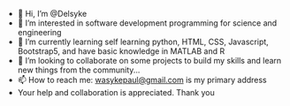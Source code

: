 - 👋 Hi, I’m @Delsyke
- 👀 I’m interested in software development programming for science and engineering
- 🌱 I’m currently learning self learning python, HTML, CSS, Javascript, Bootstrap5, and have basic knowledge in MATLAB and R
- 💞️ I’m looking to collaborate on some projects to build my skills and learn new things from the community...
- 📫 How to reach me: wasykepaul@gmail.com is my primary address
-    Your help and collaboration is appreciated. Thank you

<!---
Delsyke/Delsyke is a ✨ special ✨ repository because its `README.md` (this file) appears on your GitHub profile.
You can click the Preview link to take a look at your changes.
--->
